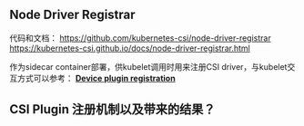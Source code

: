 


## Node Driver Registrar
代码和文档：
https://github.com/kubernetes-csi/node-driver-registrar
https://kubernetes-csi.github.io/docs/node-driver-registrar.html

作为sidecar container部署，供kubelet调用时用来注册CSI driver，与kubelet交互方式可以参考： **[Device plugin registration](https://kubernetes.io/docs/concepts/extend-kubernetes/compute-storage-net/device-plugins/#device-plugin-registration)**




## CSI Plugin 注册机制以及带来的结果？

